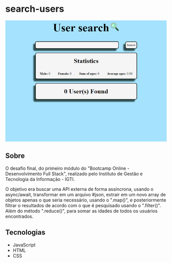 # search-users
![Execução do app](https://github.com/kevenpacheco/search-users/blob/master/search-users.gif)

## Sobre

O desafio final, do primeiro módulo do "Bootcamp Online - Desenvolvimento Full Stack", realizado pelo Instituto de Gestão e Tecnologia da Informação - IGTI.

O objetivo era buscar uma API externa de forma assíncrona, usando o async/await, transformar em um arquivo #json, extrair em um novo array de objetos apenas o que seria necessário, usando o ".map()", e posteriormente filtrar o resultados de acordo com o que é pesquisado usando o ".filter()". Além do método ".reduce()", para somar as idades de todos os usuários encontrados.

## Tecnologias

* JavaScript
* HTML
* CSS

